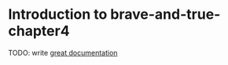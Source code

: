 # Introduction to brave-and-true-chapter4

TODO: write [great documentation](http://jacobian.org/writing/what-to-write/)
